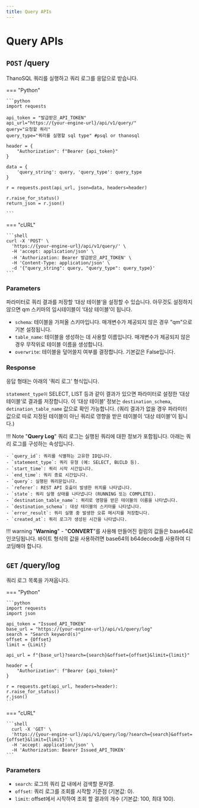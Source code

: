 ```yaml
---
title: Query APIs
---
```


# **Query APIs**

## __`POST` /query__

ThanoSQL 쿼리를 실행하고 쿼리 로그를 응답으로 받습니다.

=== "Python"

    ```python
    import requests

    api_token = "발급받은_API_TOKEN"
    api_url="https://{your-engine-url}/api/v1/query/"
    query="요청할 쿼리"
    query_type="쿼리를 실행할 sql type" #psql or thanosql

    header = {
        "Authorization": f"Bearer {api_token}"
    }

    data = {
        'query_string': query, 'query_type': query_type
    }

    r = requests.post(api_url, json=data, headers=header)

    r.raise_for_status()
    return_json = r.json()
    
    ```

=== "cURL"

    ```shell 
    curl -X 'POST' \
      'https://{your-engine-url}/api/v1/query/' \
      -H 'accept: application/json' \
      -H 'Authorization: Bearer 발급받은_API_TOKEN' \
      -H 'Content-Type: application/json' \
      -d '{"query_string": query, "query_type": query_type}'
    ```

### __Parameters__
    
파라미터로 쿼리 결과를 저장할 ‘대상 테이블‘을 설정할 수 있습니다. 아무것도 설정하지 않으면 qm 스키마의 임시테이블이 ‘대상 테이블‘이 됩니다.

- `schema`: 테이블을 가져올 스키마입니다. 매개변수가 제공되지 않은 경우 "qm"으로 기본 설정됩니다.
- `table_name`: 테이블을 생성하는 데 사용할 이름입니다. 매개변수가 제공되지 않은 경우 무작위로 테이블 이름을 생성합니다.
- `overwrite`: 테이블을 덮어쓸지 여부를 결정합니다. 기본값은 False입니다.

### __Response__
    
응답 형태는 아래의 ‘쿼리 로그’ 형식입니다. 

`statement_type이` SELECT, LIST 등과 같이 결과가 있으면 파라미터로 설정한 ‘대상 테이블‘로 결과를 저장합니다. 이 ‘대상 테이블’ 정보는 `destination_schema`, `detination_table_name` 값으로 확인 가능합니다. (쿼리 결과가 없을 경우 파라미터 값으로 따로 지정된 테이블이 아닌 쿼리로 영향을 받은 테이블이 ‘대상 테이블’이 됩니다.)


!!! Note "__Query Log__"
    쿼리 로그는 실행된 쿼리에 대한 정보가 포함됩니다. 아래는 쿼리 로그를 구성하는 속성입니다.

    - `query_id`: 쿼리를 식별하는 고유한 ID입니다.
    - `statement_type`: 쿼리 유형 (예: SELECT, BUILD 등).
    - `start_time`: 쿼리 시작 시간입니다.
    - `end_time`: 쿼리 종료 시간입니다.
    - `query`: 실행된 쿼리문입니다.
    - `referer`: REST API 호출이 발생한 위치를 나타냅니다.
    - `state`: 쿼리 실행 상태를 나타냅니다 (RUNNING 또는 COMPLETE).
    - `destination_table_name`: 쿼리로 영향을 받은 테이블의 이름을 나타냅니다.
    - `destination_schema`: 대상 테이블의 스키마를 나타냅니다.
    - `error_result`: 쿼리 실행 중 발생한 오류 메시지를 저장합니다.
    - `created_at`: 쿼리 로그가 생성된 시간을 나타냅니다.

!!! warning "__Warning__"
    - "__CONVERT__"를 사용해 만들어진 컬럼의 값들은 base64로 인코딩됩니다. 바이트 형식의 값을 사용하려면 base64의 b64decode를 사용하여 디코딩해야 합니다.


## **`GET` /query/log**

쿼리 로그 목록을 가져옵니다.

=== "Python"

    ```python
    import requests
    import json

    api_token = "Issued_API_TOKEN"
    base_url = "https://{your-engine-url}/api/v1/query/log"
    search = "Search keyword(s)"
    offset = {Offset}
    limit = {Limit}

    api_url = f"{base_url}?search={search}&offset={offset}&limit={limit}"

    header = {
        "Authorization": f"Bearer {api_token}"
    }

    r = requests.get(api_url, headers=header):
    r.raise_for_status()
    r.json()
    ```

=== "cURL"

    ```shell
      curl -X 'GET' \
      'https://{your-engine-url}/api/v1/query/log/?search={search}&offset={offset}&limit={limit}' \
      -H 'accept: application/json' \
      -H 'Authorization: Bearer Issued_API_TOKEN'
    ```

### __Parameters__

- `search`: 로그의 쿼리 값 내에서 검색할 문자열.
- `offset`: 쿼리 로그를 조회를 시작할 기준점 (기본값: 0).
- `limit`: offset에서 시작하여 조회 할 결과의 개수 (기본값: 100, 최대 100).
